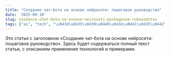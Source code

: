 ```yaml
---
title: "Создание чат-бота на основе нейросети: пошаговое руководство"
date: '2025-09-10'
slug: sozdanie-chat-bota-na-osnove-neiroseti-poshagovoe-rukovodstvo
tags: ["ai", "tech", "\u043d\u0435\u0439\u0440\u043e\u0441\u0435\u0442\u0438"]
---
```


Это статья с заголовком «Создание чат-бота на основе нейросети: пошаговое руководство». Здесь будет содержаться полный текст статьи, с описанием применения технологий и примерами.
